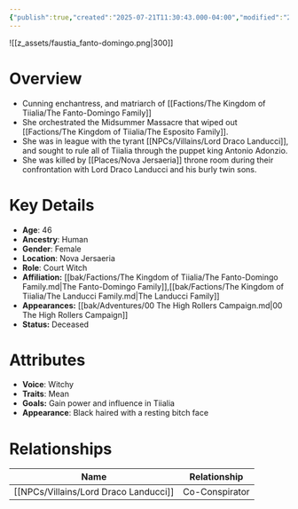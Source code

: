 ```yaml
---
{"publish":true,"created":"2025-07-21T11:30:43.000-04:00","modified":"2025-10-17T10:26:11.910-04:00","cssclasses":""}
---
```


![[z_assets/faustia_fanto-domingo.png|300]]

# Overview
- Cunning enchantress, and matriarch of [[Factions/The Kingdom of Tiialia/The Fanto-Domingo Family]]
- She orchestrated the Midsummer Massacre that wiped out [[Factions/The Kingdom of Tiialia/The Esposito Family]].
- She was in league with the tyrant [[NPCs/Villains/Lord Draco Landucci]], and sought to rule all of Tiialia through the puppet king Antonio Adonzio.
- She was killed by [[Places/Nova Jersaeria]] throne room during their confrontation with Lord Draco Landucci and his burly twin sons.

# Key Details
- **Age**: 46
- **Ancestry**: Human
- **Gender**: Female
- **Location**: Nova Jersaeria
- **Role**: Court Witch
- **Affiliation:** [[bak/Factions/The Kingdom of Tiialia/The Fanto-Domingo Family.md\|The Fanto-Domingo Family]],[[bak/Factions/The Kingdom of Tiialia/The Landucci Family.md\|The Landucci Family]]
- **Appearances:** [[bak/Adventures/00 The High Rollers Campaign.md\|00 The High Rollers Campaign]]
- **Status:** Deceased

# Attributes
- **Voice**: Witchy
- **Traits**: Mean
- **Goals:** Gain power and influence in Tiialia
- **Appearance**: Black haired with a resting bitch face

# Relationships

| Name                    | Relationship   |
| ----------------------- | -------------- |
| [[NPCs/Villains/Lord Draco Landucci]] | Co-Conspirator |

